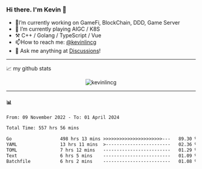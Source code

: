 ### Hi there. I'm Kevin 👋

- 🔭I’m currently working on GameFi, BlockChain, DDD, Game Server
- 🌱 I’m currently playing AIGC / K8S
-   :hammer_and_pick: C++ / Golang / TypeScript / Vue
- 📫How to reach me: [@kevinlincg](https://twitter.com/kevinlincg) 
-   :thought_balloon: Ask me anything at [Discussions](https://github.com/kevinlincg/kevinlincg/issues/new)!

---

📈 my github stats

<p align="center"> <img src="https://github-readme-stats-ouuan.vercel.app/api?username=kevinlincg&theme=dark&show_icons=true&count_private=true" alt="kevinlincg" />

---

#### :bar_chart: 

<!--START_SECTION:waka-->

```txt
From: 09 November 2022 - To: 01 April 2024

Total Time: 557 hrs 56 mins

Go                  498 hrs 13 mins >>>>>>>>>>>>>>>>>>>>>>---   89.30 %
YAML                13 hrs 11 mins  >------------------------   02.36 %
TOML                7 hrs 12 mins   -------------------------   01.29 %
Text                6 hrs 5 mins    -------------------------   01.09 %
Batchfile           6 hrs 2 mins    -------------------------   01.08 %
```

<!--END_SECTION:waka-->
